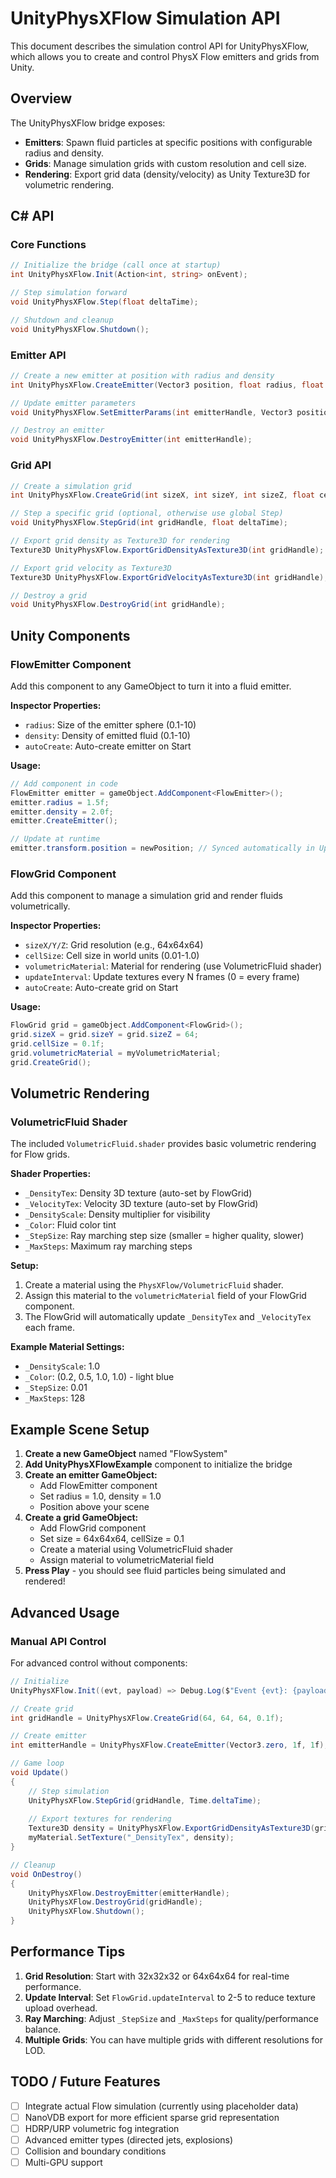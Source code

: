 # UnityPhysXFlow Simulation API

This document describes the simulation control API for UnityPhysXFlow, which allows you to create and control PhysX Flow emitters and grids from Unity.

## Overview

The UnityPhysXFlow bridge exposes:
- **Emitters**: Spawn fluid particles at specific positions with configurable radius and density.
- **Grids**: Manage simulation grids with custom resolution and cell size.
- **Rendering**: Export grid data (density/velocity) as Unity Texture3D for volumetric rendering.

## C# API

### Core Functions

```csharp
// Initialize the bridge (call once at startup)
int UnityPhysXFlow.Init(Action<int, string> onEvent);

// Step simulation forward
void UnityPhysXFlow.Step(float deltaTime);

// Shutdown and cleanup
void UnityPhysXFlow.Shutdown();
```

### Emitter API

```csharp
// Create a new emitter at position with radius and density
int UnityPhysXFlow.CreateEmitter(Vector3 position, float radius, float density);

// Update emitter parameters
void UnityPhysXFlow.SetEmitterParams(int emitterHandle, Vector3 position, float radius, float density);

// Destroy an emitter
void UnityPhysXFlow.DestroyEmitter(int emitterHandle);
```

### Grid API

```csharp
// Create a simulation grid
int UnityPhysXFlow.CreateGrid(int sizeX, int sizeY, int sizeZ, float cellSize);

// Step a specific grid (optional, otherwise use global Step)
void UnityPhysXFlow.StepGrid(int gridHandle, float deltaTime);

// Export grid density as Texture3D for rendering
Texture3D UnityPhysXFlow.ExportGridDensityAsTexture3D(int gridHandle);

// Export grid velocity as Texture3D
Texture3D UnityPhysXFlow.ExportGridVelocityAsTexture3D(int gridHandle);

// Destroy a grid
void UnityPhysXFlow.DestroyGrid(int gridHandle);
```

## Unity Components

### FlowEmitter Component

Add this component to any GameObject to turn it into a fluid emitter.

**Inspector Properties:**
- `radius`: Size of the emitter sphere (0.1-10)
- `density`: Density of emitted fluid (0.1-10)
- `autoCreate`: Auto-create emitter on Start

**Usage:**
```csharp
// Add component in code
FlowEmitter emitter = gameObject.AddComponent<FlowEmitter>();
emitter.radius = 1.5f;
emitter.density = 2.0f;
emitter.CreateEmitter();

// Update at runtime
emitter.transform.position = newPosition; // Synced automatically in Update
```

### FlowGrid Component

Add this component to manage a simulation grid and render fluids volumetrically.

**Inspector Properties:**
- `sizeX/Y/Z`: Grid resolution (e.g., 64x64x64)
- `cellSize`: Cell size in world units (0.01-1.0)
- `volumetricMaterial`: Material for rendering (use VolumetricFluid shader)
- `updateInterval`: Update textures every N frames (0 = every frame)
- `autoCreate`: Auto-create grid on Start

**Usage:**
```csharp
FlowGrid grid = gameObject.AddComponent<FlowGrid>();
grid.sizeX = grid.sizeY = grid.sizeZ = 64;
grid.cellSize = 0.1f;
grid.volumetricMaterial = myVolumetricMaterial;
grid.CreateGrid();
```

## Volumetric Rendering

### VolumetricFluid Shader

The included `VolumetricFluid.shader` provides basic volumetric rendering for Flow grids.

**Shader Properties:**
- `_DensityTex`: Density 3D texture (auto-set by FlowGrid)
- `_VelocityTex`: Velocity 3D texture (auto-set by FlowGrid)
- `_DensityScale`: Density multiplier for visibility
- `_Color`: Fluid color tint
- `_StepSize`: Ray marching step size (smaller = higher quality, slower)
- `_MaxSteps`: Maximum ray marching steps

**Setup:**
1. Create a material using the `PhysXFlow/VolumetricFluid` shader.
2. Assign this material to the `volumetricMaterial` field of your FlowGrid component.
3. The FlowGrid will automatically update `_DensityTex` and `_VelocityTex` each frame.

**Example Material Settings:**
- `_DensityScale`: 1.0
- `_Color`: (0.2, 0.5, 1.0, 1.0) - light blue
- `_StepSize`: 0.01
- `_MaxSteps`: 128

## Example Scene Setup

1. **Create a new GameObject** named "FlowSystem"
2. **Add UnityPhysXFlowExample** component to initialize the bridge
3. **Create an emitter GameObject:**
   - Add FlowEmitter component
   - Set radius = 1.0, density = 1.0
   - Position above your scene
4. **Create a grid GameObject:**
   - Add FlowGrid component
   - Set size = 64x64x64, cellSize = 0.1
   - Create a material using VolumetricFluid shader
   - Assign material to volumetricMaterial field
5. **Press Play** - you should see fluid particles being simulated and rendered!

## Advanced Usage

### Manual API Control

For advanced control without components:

```csharp
// Initialize
UnityPhysXFlow.Init((evt, payload) => Debug.Log($"Event {evt}: {payload}"));

// Create grid
int gridHandle = UnityPhysXFlow.CreateGrid(64, 64, 64, 0.1f);

// Create emitter
int emitterHandle = UnityPhysXFlow.CreateEmitter(Vector3.zero, 1f, 1f);

// Game loop
void Update()
{
    // Step simulation
    UnityPhysXFlow.StepGrid(gridHandle, Time.deltaTime);
    
    // Export textures for rendering
    Texture3D density = UnityPhysXFlow.ExportGridDensityAsTexture3D(gridHandle);
    myMaterial.SetTexture("_DensityTex", density);
}

// Cleanup
void OnDestroy()
{
    UnityPhysXFlow.DestroyEmitter(emitterHandle);
    UnityPhysXFlow.DestroyGrid(gridHandle);
    UnityPhysXFlow.Shutdown();
}
```

## Performance Tips

1. **Grid Resolution**: Start with 32x32x32 or 64x64x64 for real-time performance.
2. **Update Interval**: Set `FlowGrid.updateInterval` to 2-5 to reduce texture upload overhead.
3. **Ray Marching**: Adjust `_StepSize` and `_MaxSteps` for quality/performance balance.
4. **Multiple Grids**: You can have multiple grids with different resolutions for LOD.

## TODO / Future Features

- [ ] Integrate actual Flow simulation (currently using placeholder data)
- [ ] NanoVDB export for more efficient sparse grid representation
- [ ] HDRP/URP volumetric fog integration
- [ ] Advanced emitter types (directed jets, explosions)
- [ ] Collision and boundary conditions
- [ ] Multi-GPU support
